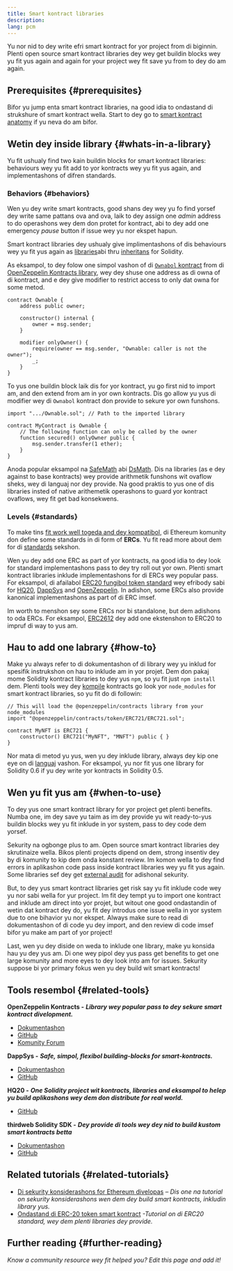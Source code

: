 ```yaml
---
title: Smart kontract libraries
description:
lang: pcm
---
```


Yu nor nid to dey write efri smart kontract for yor project from di biginnin. Plenti open source smart kontract libraries dey wey get buildin blocks wey yu fit yus again and again for your project wey fit save yu from to dey do am again.

## Prerequisites {#prerequisites}

Bifor yu jump enta smart kontract libraries, na good idia to ondastand di strukshure of smart kontract wella. Start to dey go to [smart kontract anatomy](/developers/docs/smart-contracts/anatomy/) if yu neva do am bifor.

## Wetin dey inside library {#whats-in-a-library}

Yu fit ushualy find two kain buildin blocks for smart kontract libraries: behaviours wey yu fit add to yor kontracts wey yu fit yus again, and implementashons of difren standards.

### Behaviors {#behaviors}

Wen yu dey write smart kontracts, good shans dey wey yu fo find yorsef dey write same pattans ova and ova, laik to dey assign one _admin_ address to do operashons wey dem don protet for kontract, abi to dey add one emergency _pause_ button if issue wey yu nor ekspet hapun.

Smart kontract libraries dey ushualy give implimentashons of dis behaviours wey yu fit yus again as [libraries](https://solidity.readthedocs.io/en/v0.7.2/contracts.html#libraries)abi thru [inheritans](https://solidity.readthedocs.io/en/v0.7.2/contracts.html#inheritance) for Solidity.

As eksampol, to dey folow one simpol vashon of di [`Ownabol` kontract](https://github.com/OpenZeppelin/openzeppelin-contracts/blob/v3.2.0/contracts/access/Ownable.sol) from di [OpenZeppelin Kontracts library](https://github.com/OpenZeppelin/openzeppelin-contracts), wey dey shuse one address as di owna of di kontract, and e dey give modifier to restrict access to only dat owna for some metod.

```solidity
contract Ownable {
    address public owner;

    constructor() internal {
        owner = msg.sender;
    }

    modifier onlyOwner() {
        require(owner == msg.sender, "Ownable: caller is not the owner");
        _;
    }
}
```

To yus one buildin block laik dis for yor kontract, yu go first nid to import am, and den extend from am in yor own kontracts. Dis go allow yu yus di modifier wey di `Ownabol` kontract don provide to sekure yor own funshons.

```solidity
import ".../Ownable.sol"; // Path to the imported library

contract MyContract is Ownable {
    // The following function can only be called by the owner
    function secured() onlyOwner public {
        msg.sender.transfer(1 ether);
    }
}
```

Anoda popular eksampol na [SafeMath](https://docs.openzeppelin.com/contracts/3.x/utilities#math) abi [DsMath](https://dappsys.readthedocs.io/en/latest/ds_math.html). Dis na libraries (as e dey against to base kontracts) wey provide arithmetik funshons wit ovaflow sheks, wey di languaj nor dey provide. Na good praktis to yus one of dis libraries insted of native arithemetik operashons to guard yor kontract ovaflows, wey fit get bad konsekwens.

### Levels {#standards}

To make tins [fit work well togeda and dey kompatibol](/developers/docs/smart-contracts/composability/), di Ethereum komunity don define some standards in di form of **ERCs**. Yu fit read more about dem for di [standards](/developers/docs/standards/) sekshon.

Wen yu dey add one ERC as part of yor kontracts, na good idia to dey look for standard implementashons pass to dey try roll out yor own. Plenti smart kontract libraries inklude implementashons for di ERCs wey popular pass. For eksampol, di afailabol [ERC20 fungibol token standard](/developers/tutorials/understand-the-erc-20-token-smart-contract/) wey efribody sabi for [HQ20](https://github.com/HQ20/contracts/blob/master/contracts/token/README.md), [DappSys](https://github.com/dapphub/ds-token/) and [OpenZeppelin](https://docs.openzeppelin.com/contracts/3.x/erc20). In adishon, some ERCs also provide kanonical implementashons as part of di ERC imsef.

Im worth to menshon sey some ERCs nor bi standalone, but dem adishons to oda ERCs. For eksampol, [ERC2612](https://eips.ethereum.org/EIPS/eip-2612) dey add one ekstenshon to ERC20 to impruf di way to yus am.

## Hau to add one labrary {#how-to}

Make yu always refer to di dokumentashon of di library wey yu inklud for spesifik instrukshon on hau to inklude am in yor projet. Dem don pakaj mome Solidity kontract libraries to dey yus `npm`, so yu fit just `npm install` dem. Plenti tools wey dey [kompile](/developers/docs/smart-contracts/compiling/) kontracts go look yor `node_modules` for smart kontract libraries, so yu fit do di followin:

```solidity
// This will load the @openzeppelin/contracts library from your node_modules
import "@openzeppelin/contracts/token/ERC721/ERC721.sol";

contract MyNFT is ERC721 {
    constructor() ERC721("MyNFT", "MNFT") public { }
}
```

Nor mata di metod yu yus, wen yu dey inklude library, always dey kip one eye on di [languaj](/developers/docs/smart-contracts/languages/) vashon. For eksampol, yu nor fit yus one library for Solidity 0.6 if yu dey write yor kontracts in Solidity 0.5.

## Wen yu fit yus am {#when-to-use}

To dey yus one smart kontract library for yor project get plenti benefits. Numba one, im dey save yu taim as im dey provide yu wit ready-to-yus buildin blocks wey yu fit inklude in yor system, pass to dey code dem yorsef.

Sekurity na ogbonge plus to am. Open source smart kontract libraries dey skrutinaize wella. Bikos plenti projects dipend on dem, strong insentiv dey by di komunity to kip dem onda konstant review. Im komon wella to dey find errors in aplikashon code pass inside kontract libraries wey yu fit yus again. Some libraries sef dey get [external audit](https://github.com/OpenZeppelin/openzeppelin-contracts/tree/master/audits) for adishonal sekurity.

But, to dey yus smart kontract libraries get risk say yu fit inklude code wey yu nor sabi wella for yur project. Im fit dey tempt yu to import one kontract and inklude am direct into yor projet, but witout one good ondastandin of wetin dat kontract dey do, yu fit dey introdus one issue wella in yor system due to one bihavior yu nor ekspet. Always make sure to read di dokumentashon of di code yu dey import, and den review di code imsef bifor yu make am part of yor project!

Last, wen yu dey diside on weda to inklude one library, make yu konsida hau yu dey yus am. Di one wey pipol dey yus pass get benefits to get one large komunity and more eyes to dey look into am for issues. Sekurity suppose bi yor primary fokus wen yu dey build wit smart kontracts!

## Tools resembol {#related-tools}

**OpenZeppelin Kontracts -** **_Library wey popular pass to dey sekure smart kontract divelopment._**

- [Dokumentashon](https://docs.openzeppelin.com/contracts/)
- [GitHub](https://github.com/OpenZeppelin/openzeppelin-contracts)
- [Komunity Forum](https://forum.openzeppelin.com/c/general/16)

**DappSys -** **_Safe, simpol, flexibol building-blocks for smart-kontracts._**

- [Dokumentashon](https://dappsys.readthedocs.io/)
- [GitHub](https://github.com/dapphub/dappsys)

**HQ20 -** **_One Solidity project wit kontracts, libraries and eksampol to helep yu build aplikashons wey dem don distribute for real world._**

- [GitHub](https://github.com/HQ20/contracts)

**thirdweb Solidity SDK -** **_Dey provide di tools wey dey nid to build kustom smart kontracts betta_**

- [Dokumentashon](https://portal.thirdweb.com/contracts/build/overview)
- [GitHub](https://github.com/thirdweb-dev/contracts)

## Related tutorials {#related-tutorials}

- [ Di sekurity konsiderashons for Ethereum divelopas](/developers/docs/smart-contracts/security/) _– Dis one na tutorial on sekurity konsiderashons wen dem dey build smart kontracts, inkludin library yus._
- [Ondastand di ERC-20 token smart kontract](/developers/tutorials/understand-the-erc-20-token-smart-contract/) _-Tutorial on di ERC20 standard, wey dem plenti libraries dey provide._

## Further reading {#further-reading}

_Know a community resource wey fit helped you? Edit this page and add it!_
